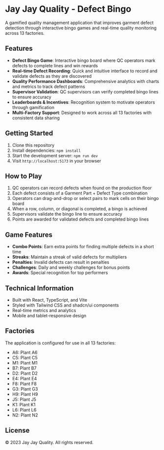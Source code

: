 
# Jay Jay Quality - Defect Bingo

A gamified quality management application that improves garment defect detection through interactive bingo games and real-time quality monitoring across 13 factories.

## Features

- **Defect Bingo Game**: Interactive bingo board where QC operators mark defects to complete lines and win rewards
- **Real-time Defect Recording**: Quick and intuitive interface to record and validate defects as they are discovered
- **Quality Performance Dashboards**: Comprehensive analytics with charts and metrics to track defect patterns
- **Supervisor Validation**: QC supervisors can verify completed bingo lines to ensure accuracy
- **Leaderboards & Incentives**: Recognition system to motivate operators through gamification
- **Multi-Factory Support**: Designed to work across all 13 factories with consistent data sharing

## Getting Started

1. Clone this repository
2. Install dependencies: `npm install`
3. Start the development server: `npm run dev`
4. Visit `http://localhost:5173` in your browser

## How to Play

1. QC operators can record defects when found on the production floor
2. Each defect consists of a Garment Part + Defect Type combination
3. Operators can drag-and-drop or select pairs to mark cells on their bingo board
4. When a row, column, or diagonal is completed, a bingo is achieved
5. Supervisors validate the bingo line to ensure accuracy
6. Points are awarded for validated defects and completed bingo lines

## Game Features

- **Combo Points**: Earn extra points for finding multiple defects in a short time
- **Streaks**: Maintain a streak of valid defects for multipliers
- **Penalties**: Invalid defects can result in penalties
- **Challenges**: Daily and weekly challenges for bonus points
- **Awards**: Special recognition for top performers

## Technical Information

- Built with React, TypeScript, and Vite
- Styled with Tailwind CSS and shadcn/ui components
- Real-time metrics and analytics
- Mobile and tablet-responsive design

## Factories

The application is configured for use in all 13 factories:
- A6: Plant A6
- C5: Plant C5
- M1: Plant M1
- B7: Plant B7
- D2: Plant D2
- E4: Plant E4
- F8: Plant F8
- G3: Plant G3
- H9: Plant H9
- J5: Plant J5
- K1: Plant K1
- L6: Plant L6
- N2: Plant N2

## License

© 2023 Jay Jay Quality. All rights reserved.
